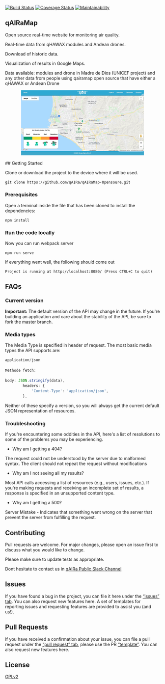 <p align="center"> 

[![Build Status](https://travis-ci.org/qAIRa/qAIRaMap-OpenSource.svg?branch=master)](https://travis-ci.org/qAIRa/qAIRaMap-OpenSource)   [![Coverage Status](https://coveralls.io/repos/github/qAIRa/qAIRaMap-OpenSource/badge.svg?branch=master)](https://coveralls.io/github/qAIRa/qAIRaMap-OpenSource?branch=master)   [![Maintainability](https://api.codeclimate.com/v1/badges/5369a31696dfd8243c97/maintainability)](https://codeclimate.com/github/qAIRa/qAIRaMap-OpenSource/maintainability)

</p>

## qAIRaMap


Open source real-time website for monitoring air quality.

Real-time data from qHAWAX modules and Andean drones.

Download of historic data.

Visualization of results in Google Maps.

Data available: modules and drone in Madre de Dios (UNICEF project) and any other data from people using qairamap open source that have either a qHAWAX or Andean Drone
<p align="center">
<img src="./build/img/qAIRaMap.jpeg" alt="web view" width="400">
</p>
## Getting Started

Clone or download the project to the device where it will be used.

```
git clone https://github.com/qAIRa/qAIRaMap-Opensoure.git
```

### Prerequisites

Open a terminal inside the file that has been cloned to install the dependencies:

```
npm install

```

### Run the code locally

Now you can run webpack server

```
npm run serve
```

If everything went well, the following should come out

```
Project is running at http://localhost:8080/ (Press CTRL+C to quit)

```

## FAQs

### Current version

**Important:** The default version of the API may change in the future. If you're building an application and care about the stability of the API, be sure to fork the master branch.

### Media types

The Media Type is specified in header of request. The most basic media types the API supports are:

```js
application/json

Methode fetch:

body: JSON.stringify(data),
		headers: {
			'Content-Type': 'application/json',
		},
```

Neither of these specify a version, so you will always get the current default JSON representation of resources.


### Troubleshooting

If you're encountering some oddities in the API, here's a list of resolutions to some of the problems you may be experiencing.

* Why am I getting a 404?

The request could not be understood by the server due to malformed syntax. The client should not repeat the request without modifications

* Why am I not seeing all my results?

Most API calls accessing a list of resources (e.g., users, issues, etc.). If you're making requests and receiving an incomplete set of results, a response is specified in an unsupported content type.

* Why am I getting a 500?

Server Mistake - Indicates that something went wrong on the server that prevent the server from fulfilling the request.

## Contributing

Pull requests are welcome. For major changes, please open an issue first to discuss what you would like to change.

Please make sure to update tests as appropriate.

Dont hesitate to contact us in [qAIRa Public Slack Channel](https://join.slack.com/t/qaira-publico/shared_invite/zt-e49w6375-9_vVmPdf8nFvXWfIvkagxw)

## Issues 

If you have found a bug in the project, you can file it here under the [“issues” tab](https://github.com/qAIRa/qAIRaMap-OpenSource/issues). You can also request new features here. A set of templates for reporting issues and requesting features are provided to assist you (and us!).

## Pull Requests 

If you have received a confirmation about your issue, you can file a pull request under the [“pull request” tab](https://github.com/qAIRa/qAIRaMap-OpenSource/pulls), please use the PR [“template”](https://github.com/qAIRa/qAIRaMap-OpenSource/blob/master/.github/PULL_REQUEST_TEMPLATE/pull_request_template.md). 
You can also request new features here. 

## License

[GPLv2](https://www.gnu.org/licenses/old-licenses/gpl-2.0.txt)
